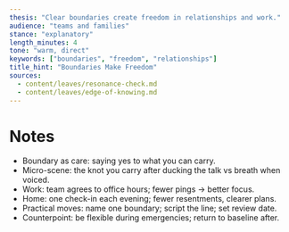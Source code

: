 ```yaml
---
thesis: "Clear boundaries create freedom in relationships and work."
audience: "teams and families"
stance: "explanatory"
length_minutes: 4
tone: "warm, direct"
keywords: ["boundaries", "freedom", "relationships"]
title_hint: "Boundaries Make Freedom"
sources:
  - content/leaves/resonance-check.md
  - content/leaves/edge-of-knowing.md
---
```


# Notes
- Boundary as care: saying yes to what you can carry.
- Micro-scene: the knot you carry after ducking the talk vs breath when voiced.
- Work: team agrees to office hours; fewer pings → better focus.
- Home: one check-in each evening; fewer resentments, clearer plans.
- Practical moves: name one boundary; script the line; set review date.
- Counterpoint: be flexible during emergencies; return to baseline after.

